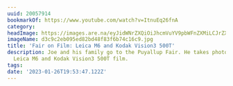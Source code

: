 ```yaml
---
uuid: 20057914
bookmarkOf: https://www.youtube.com/watch?v=ItnuEq26fnA
category:
headImage: https://images.are.na/eyJidWNrZXQiOiJhcmVuYV9pbWFnZXMiLCJrZXkiOiIyMDA1NzkxNC9vcmlnaW5hbF9kM2M5YzJlYjA5NWVkODJiZDQ4ZjgzZjZiNzRjMTZjOS5qcGciLCJlZGl0cyI6eyJyZXNpemUiOnsid2lkdGgiOjEyMDAsImhlaWdodCI6MTIwMCwiZml0IjoiaW5zaWRlIiwid2l0aG91dEVubGFyZ2VtZW50Ijp0cnVlfSwid2VicCI6eyJxdWFsaXR5Ijo5MH0sImpwZWciOnsicXVhbGl0eSI6OTB9LCJyb3RhdGUiOm51bGx9fQ==?bc=0
imageName: d3c9c2eb095ed82bd48f83f6b74c16c9.jpg
title: 'Fair on Film: Leica M6 and Kodak Vision3 500T'
description: Joe and his family go to the Puyallup Fair. He takes photos with his
  Leica M6 and Kodak Vision3 500T film.
tags:
date: '2023-01-26T19:53:47.122Z'
---
```

